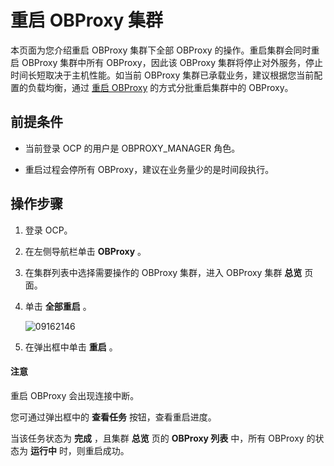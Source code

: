 重启 OBProxy 集群
==================================

本页面为您介绍重启 OBProxy 集群下全部 OBProxy 的操作。重启集群会同时重启 OBProxy 集群中所有 OBProxy，因此该 OBProxy 集群将停止对外服务，停止时间长短取决于主机性能。如当前 OBProxy 集群已承载业务，建议根据您当前配置的负载均衡，通过 [重启 OBProxy](../800.obproxy/400.restart-obproxy-cluster.md) 的方式分批重启集群中的 OBProxy。

前提条件
-------------------------

* 当前登录 OCP 的用户是 OBPROXY_MANAGER 角色。

* 重启过程会停所有 OBProxy，建议在业务量少的是时间段执行。

操作步骤
-------------------------

1. 登录 OCP。

2. 在左侧导航栏单击 **OBProxy** 。

3. 在集群列表中选择需要操作的 OBProxy 集群，进入 OBProxy 集群 **总览** 页面。

4. 单击 **全部重启** 。

   ![09162146](https://help-static-aliyun-doc.aliyuncs.com/assets/img/zh-CN/3073922361/p327471.png)

5. 在弹出框中单击 **重启** 。

  <main id="notice" type='notice'>
    <h4>注意</h4>
    <p>重启 OBProxy 会出现连接中断。</p>
  </main>

   您可通过弹出框中的 **查看任务** 按钮，查看重启进度。

   当该任务状态为 **完成** ，且集群 **总览** 页的 **OBProxy 列表** 中，所有 OBProxy 的状态为 **运行中** 时，则重启成功。
